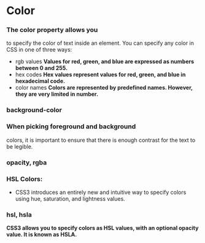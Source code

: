# Color
### The color property allows you
to specify the color of text inside
an element. You can specify any
color in CSS in one of three ways:
* rgb values
 **Values for red, green, and blue
are expressed as numbers
between 0 and 255.**
* hex codes
 **Hex values represent values
for red, green, and blue in
hexadecimal code.**
* color names
   **Colors are represented by
predefined names. However,
they are very limited in number.**
### background-color
### When picking foreground and background
colors, it is important to ensure that there is
enough contrast for the text to be legible.
### opacity, rgba
### HSL Colors:
* CSS3 introduces an entirely new and intuitive
way to specify colors using hue, saturation,
and lightness values.
### hsl, hsla
 **CSS3 allows you to specify colors as HSL values,
with an optional opacity value. It is known as HSLA.**
